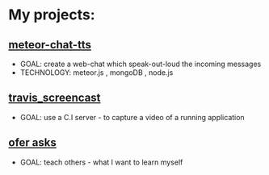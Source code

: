 My projects:
==================
 

[meteor-chat-tts](https://github.com/brownman/meteor-chat-tts) 
-----
- GOAL: create a web-chat which speak-out-loud the incoming messages
- TECHNOLOGY: meteor.js , mongoDB , node.js
 

[travis_screencast](https://github.com/brownman/travis_screencast)
-------
- GOAL: use a C.I server - to capture a video of a running application


[ofer asks](https://github.com/brownman/ofer_asks)
-----
- GOAL: teach others - what I want to learn myself

